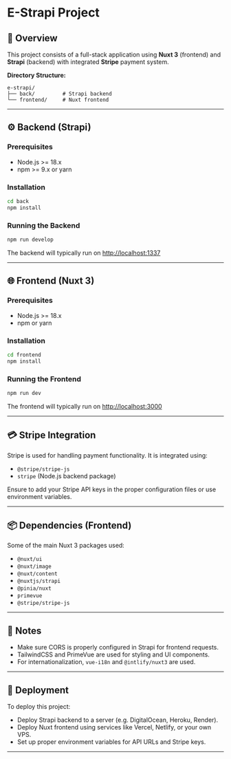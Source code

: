 # E-Strapi Project

## 🧾 Overview

This project consists of a full-stack application using **Nuxt 3** (frontend) and **Strapi** (backend) with integrated **Stripe** payment system.

**Directory Structure:**

```
e-strapi/
├── back/         # Strapi backend
└── frontend/     # Nuxt frontend
```

---

## ⚙️ Backend (Strapi)

### Prerequisites

- Node.js >= 18.x
- npm >= 9.x or yarn

### Installation

```bash
cd back
npm install
```

### Running the Backend

```bash
npm run develop
```

The backend will typically run on [http://localhost:1337](http://localhost:1337)

---

## 🌐 Frontend (Nuxt 3)

### Prerequisites

- Node.js >= 18.x
- npm or yarn

### Installation

```bash
cd frontend
npm install
```

### Running the Frontend

```bash
npm run dev
```

The frontend will typically run on [http://localhost:3000](http://localhost:3000)

---

## 💳 Stripe Integration

Stripe is used for handling payment functionality. It is integrated using:

- `@stripe/stripe-js`
- `stripe` (Node.js backend package)

Ensure to add your Stripe API keys in the proper configuration files or use environment variables.

---

## 📦 Dependencies (Frontend)

Some of the main Nuxt 3 packages used:

- `@nuxt/ui`
- `@nuxt/image`
- `@nuxt/content`
- `@nuxtjs/strapi`
- `@pinia/nuxt`
- `primevue`
- `@stripe/stripe-js`

---

## 📝 Notes

- Make sure CORS is properly configured in Strapi for frontend requests.
- TailwindCSS and PrimeVue are used for styling and UI components.
- For internationalization, `vue-i18n` and `@intlify/nuxt3` are used.

---

## 📁 Deployment

To deploy this project:

- Deploy Strapi backend to a server (e.g. DigitalOcean, Heroku, Render).
- Deploy Nuxt frontend using services like Vercel, Netlify, or your own VPS.
- Set up proper environment variables for API URLs and Stripe keys.

---
